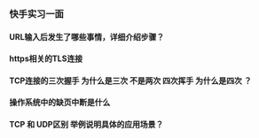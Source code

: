 ### 快手实习一面
#### URL输入后发生了哪些事情，详细介绍步骤？
#### https相关的TLS连接
#### TCP连接的三次握手 为什么是三次 不是两次 四次挥手 为什么是四次 ？
#### 操作系统中的缺页中断是什么
#### TCP 和 UDP区别 举例说明具体的应用场景？
